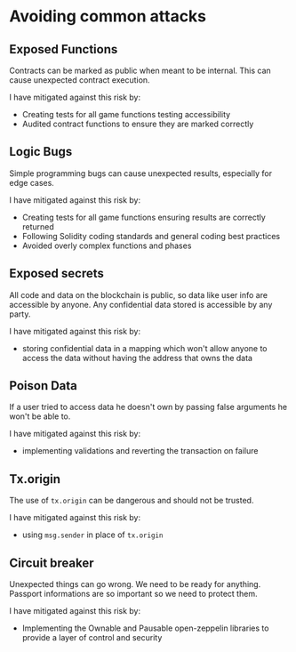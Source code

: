 # Avoiding common attacks

## Exposed Functions

Contracts can be marked as public when meant to be internal. This can cause unexpected contract execution.

I have mitigated against this risk by:

- Creating tests for all game functions testing accessibility
- Audited contract functions to ensure they are marked correctly

## Logic Bugs

Simple programming bugs can cause unexpected results, especially for edge cases.

I have mitigated against this risk by:

- Creating tests for all game functions ensuring results are correctly returned
- Following Solidity coding standards and general coding best practices
- Avoided overly complex functions and phases

## Exposed secrets

All code and data on the blockchain is public, so data like user info are accessible by anyone. Any confidential data stored is accessible by any party.

I have mitigated against this risk by:

- storing confidential data in a mapping which won't allow anyone to access the data without having the address that owns the data


## Poison Data

If a user tried to access data he doesn't own by passing false arguments he won't be able to.

I have mitigated against this risk by:

- implementing  validations and reverting the transaction on failure

## Tx.origin

The use of `tx.origin` can be dangerous and should not be trusted.

I have mitigated against this risk by:

- using `msg.sender` in place of `tx.origin`

## Circuit breaker

Unexpected things can go wrong. We need to be ready for anything.  Passport informations  are so important so we need to protect them.


I have mitigated against this risk by:

- Implementing the Ownable and Pausable open-zeppelin libraries to provide a layer of control and security